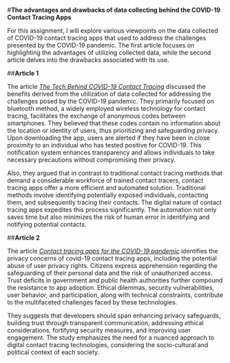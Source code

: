 #**The advantages and drawbacks of data collecting behind the COVID-19 Contact Tracing Apps**

For this assignment, I will explore various viewpoints on the data collected of COVID-19 contact tracing apps that used to address the challenges presented by the COVID-19 pandemic. The first article focuses on highlighting the advantages of utilizing collected data, while the second article delves into the drawbacks associated with its use.


##**Article 1**

The article [_The Tech Behind COVID-19 Contact Tracing_](https://www.gao.gov/blog/tech-behind-covid-19-contact-tracing) discussed the benefits derived from the utilization of data collected for addressing the challenges posed by the COVID-19 pandemic. They primarily focused on bluetooth method, a widely employed wireless technology for contact tracing, facilitates the exchange of anonymous codes between smartphones. They believed that these codes contain no information about the location or identity of users, thus prioritizing and safeguarding privacy. Upon downloading the app, users are alerted if they have been in close proximity to an individual who has tested positive for COVID-19. This notification system enhances transparency and allows individuals to take necessary precautions without compromising their privacy.

Also, they argued that in contrast to traditional contact tracing methods that demand a considerable workforce of trained contact tracers, contact tracing apps offer a more efficient and automated solution. Traditional methods involve identifying potentially exposed individuals, contacting them, and subsequently tracing their contacts. The digital nature of contact tracing apps expedites this process significantly. The automation not only saves time but also minimizes the risk of human error in identifying and notifying potential contacts.

##**Article 2**
 
The article [_Contact tracing apps for the COVID-19 pandemic_](https://www.ncbi.nlm.nih.gov/pmc/articles/PMC8042619/) identifies the privacy concerns of covid-19 contact tracing apps, including the potential abuse of user privacy rights. Citizens express apprehension regarding the safeguarding of their personal data and the risk of unauthorized access. Trust deficits in government and public health authorities further compound the resistance to app adoption. Ethical dilemmas, security vulnerabilities, user behavior, and participation, along with technical constraints, contribute to the multifaceted challenges faced by these technologies.

They suggests that developers should span enhancing privacy safeguards, building trust through transparent communication, addressing ethical considerations, fortifying security measures, and improving user engagement. The study emphasizes the need for a nuanced approach to digital contact tracing technologies, considering the socio-cultural and political context of each society.